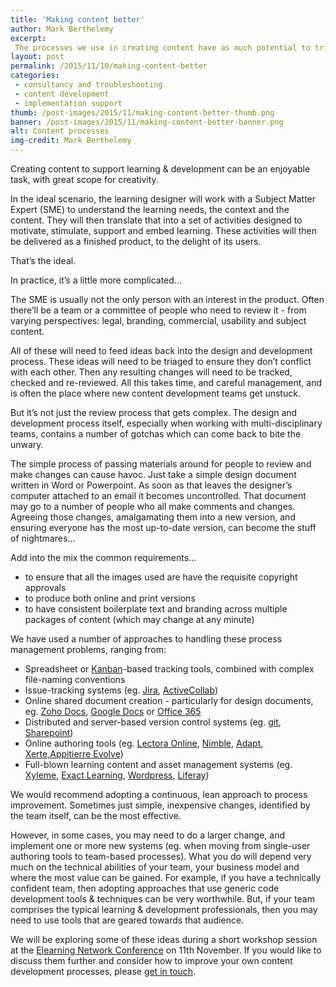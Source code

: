 ```yaml
---
title: 'Making content better'
author: Mark Berthelemy
excerpt: 
 The processes we use in creating content have as much potential to trip us up as the content itself!
layout: post
permalink: /2015/11/10/making-content-better
categories:
 - consultancy and troubleshooting
 - content development
 - implementation support
thumb: /post-images/2015/11/making-content-better-thumb.png
banner: /post-images/2015/11/making-content-better-banner.png
alt: Content processes
img-credit: Mark Berthelemy
---
```

Creating content to support learning &amp; development can be an enjoyable task, with great scope for creativity.

In the ideal scenario, the learning designer will work with a Subject Matter Expert (SME) to understand the learning needs, the context and the content. They will then translate that into a set of activities designed to motivate, stimulate, support and embed learning. These activities will then be delivered as a finished product, to the delight of its users.

That&rsquo;s the ideal.

In practice, it&rsquo;s a little more complicated...

The SME is usually not the only person with an interest in the product. Often there&rsquo;ll be a team or a committee of people who need to review it - from varying perspectives: legal, branding, commercial, usability and subject content.

All of these will need to feed ideas back into the design and development process. These ideas will need to be triaged to ensure they don&rsquo;t conflict with each other. Then any resulting changes will need to be tracked, checked and re-reviewed. All this takes time, and careful management, and is often the place where new content development teams get unstuck.

But it&rsquo;s not just the review process that gets complex. The design and development process itself, especially when working with multi-disciplinary teams, contains a number of gotchas which can come back to bite the unwary.

The simple process of passing materials around for people to review and make changes can cause havoc. Just take a simple design document written in Word or Powerpoint. As soon as that leaves the designer&rsquo;s computer attached to an email it becomes uncontrolled. That document may go to a number of people who all make comments and changes. Agreeing those changes, amalgamating them into a new version, and ensuring everyone has the most up-to-date version, can become the stuff of nightmares...

Add into the mix the common requirements...

- to ensure that all the images used are have the requisite copyright approvals
- to produce both online and print versions
- to have consistent boilerplate text and branding across multiple packages of content (which may change at any minute)

We have used a number of approaches to handling these process management problems, ranging from:

- Spreadsheet or <a href="https://en.wikipedia.org/wiki/Kanban" target="_blank">Kanban</a>-based tracking tools, combined with complex file-naming conventions
- Issue-tracking systems (eg. <a href="https://www.atlassian.com/software/jira/" target="_blank">Jira</a>, <a href="https://www.activecollab.com/" target="_blank">ActiveCollab</a>)
- Online shared document creation - particularly for design documents, eg.  <a href="https://www.zoho.com/docs/" target="_blank">Zoho Docs</a>, <a href="https://www.google.com/docs/about/" target="_blank">Google Docs</a> or <a href="https://products.office.com/en-gb/business/office-365-online-business-software-programs" target="_blank">Office 365</a>
- Distributed and server-based version control systems (eg. <a href="https://git-scm.com/" target="_blank">git</a>, <a href="https://products.office.com/en-us/sharepoint/collaboration" target="_blank">Sharepoint</a>)
- Online authoring tools (eg. <a href="http://trivantis.com/products/lectora-online-authoring/" target="_blank">Lectora Online<a/>, <a href="https://elearning247.com/nimble/" target="_blank">Nimble</a>, <a href="https://community.adaptlearning.org/" target="_blank">Adapt</a>, <a href="http://www.xerte.org.uk/" target="_blank">Xerte</a>,<a href="http://www.appitierre.com/" target="_blank">Appitierre Evolve</a>)
- Full-blown learning content and asset management systems (eg. <a href="http://www.xyleme.com/" target="_blank">Xyleme</a>, <a href="http://www.exact-learning.com/" target="_blank">Exact Learning</a>, <a href="https://wordpress.org/" target="_blank">Wordpress</a>, <a href="http://www.liferay.com/" target="_blank">Liferay</a>)

We would recommend adopting a continuous, lean approach to process improvement. Sometimes just simple, inexpensive changes, identified by the team itself, can be the most effective.

However, in some cases, you may need to do a larger change, and implement one or more new systems (eg. when moving from single-user authoring tools to team-based processes). What you do will depend very much on the technical abilities of your team, your business model and where the most value can be gained. For example, if you have a technically confident team, then adopting approaches that use generic code development tools &amp; techniques can be very worthwhile. But, if your team comprises the typical learning &amp; development professionals, then you may need to use tools that are geared towards that audience. 

We will be exploring some of these ideas during a short workshop session at the <a href="http://www.elearningnetwork.org/eln-events/eln-conference/" target="_blank">Elearning Network Conference</a> on 11th November. If you would like to discuss them further and consider how to improve your own content development processes, please <a href="/contact.html">get in touch</a>.

